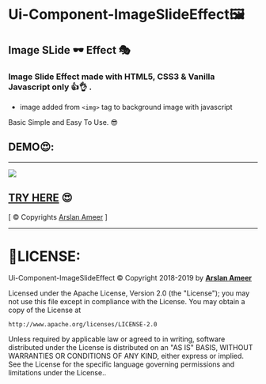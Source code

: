 # Ui-Component-ImageSlideEffect🖼

## Image SLide 🕶 Effect 🎭

### Image Slide Effect made with HTML5, CSS3 & Vanilla Javascript only 👍👌 .

- image added from `<img>` tag to background image with javascript

Basic Simple and Easy To Use. 😎

## DEMO😍:

---

![](demo.gif)

## [TRY HERE](https://arslanameer.github.io/Ui-Component-ImageSlideEffect/) 😍

[ © Copyrights [Arslan Ameer](http://www.arslanameer.com/) ]

---

# 🔐LICENSE:

Ui-Component-ImageSlideEffect © Copyright 2018-2019 by **[Arslan Ameer](http://www.arslanameer.com/)**

Licensed under the Apache License, Version 2.0 (the "License");
you may not use this file except in compliance with the License.
You may obtain a copy of the License at

    http://www.apache.org/licenses/LICENSE-2.0

Unless required by applicable law or agreed to in writing, software
distributed under the License is distributed on an "AS IS" BASIS,
WITHOUT WARRANTIES OR CONDITIONS OF ANY KIND, either express or implied.
See the License for the specific language governing permissions and
limitations under the License..
